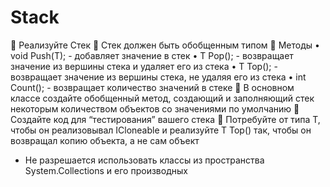 # Stack
 Реализуйте Стек
 Стек должен быть обобщенным типом
 Методы • void Push(T); - добавляет значение в стек 
         • T Pop(); - возвращает значение из вершины стека и удаляет его из стека 
         • T Top(); - возвращает значение из вершины стека, не удаляя его из стека 
         • int Count(); - возвращает количество значений в стеке
 В основном классе создайте обобщенный метод, создающий и заполняющий стек некоторым количеством объектов со значениями по умолчанию 
 Создайте код для “тестирования” вашего стека 
 Потребуйте от типа T, чтобы он реализовывал ICloneable и реализуйте T Top() так, чтобы он возвращал копию объекта, а не сам объект 
* Не разрешается использовать классы из пространства System.Collections и его производных
